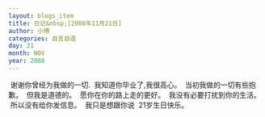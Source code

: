 ```yaml
---
layout: blogs_item
title: 日记&nbsp;[2008年11月21日]
author: 小傅
categories: 自言自语
day: 21
month: NOV
year: 2008
---
```




&nbsp;谢谢你曾经为我做的一切.
&nbsp;我知道你毕业了,我很高心。
&nbsp;当初我做的一切有些抱歉。
&nbsp;但我是道德的。
&nbsp;愿你在你的路上走的更好。
&nbsp;我没有必要打扰到你的生活。
&nbsp;所以没有给你发信息。
&nbsp;我只是想跟你说
&nbsp;21岁生日快乐。


